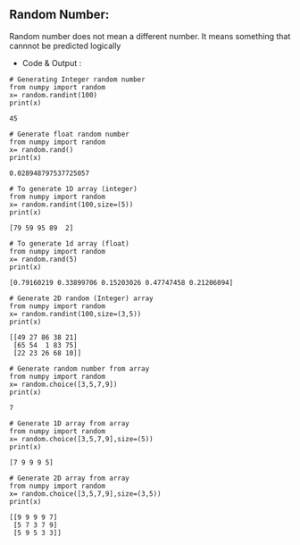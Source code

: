## Random Number: 
Random number does not mean a different number. It means something that cannnot be predicted logically
- Code & Output : 
```
# Generating Integer random number
from numpy import random
x= random.randint(100)
print(x)

45
```
```
# Generate float random number
from numpy import random
x= random.rand()
print(x)

0.028948797537725057
```
```
# To generate 1D array (integer)
from numpy import random
x= random.randint(100,size=(5))
print(x)

[79 59 95 89  2]
```
```
# To generate 1d array (float)
from numpy import random
x= random.rand(5)
print(x)

[0.79160219 0.33899706 0.15203026 0.47747458 0.21206094]
```
```
# Generate 2D random (Integer) array
from numpy import random
x= random.randint(100,size=(3,5))
print(x)

[[49 27 86 38 21]
 [65 54  1 83 75]
 [22 23 26 68 10]]
```
```
# Generate random number from array
from numpy import random
x= random.choice([3,5,7,9])
print(x)

7
```
```
# Generate 1D array from array
from numpy import random
x= random.choice([3,5,7,9],size=(5))
print(x)

[7 9 9 9 5]
```
```
# Generate 2D array from array
from numpy import random
x= random.choice([3,5,7,9],size=(3,5))
print(x)

[[9 9 9 9 7]
 [5 7 3 7 9]
 [5 9 5 3 3]]
```
